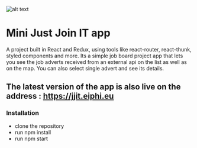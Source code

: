 ![alt text](https://i.imgur.com/ivyDeHX.png)

# Mini Just Join IT app

A project built in React and Redux, using tools like react-router, react-thunk, styled components and more.
Its a simple job board project app that lets you see the job adverts received from an external api on the list as well as on the map. You can also select single advert and see its details.

## The latest version of the app is also live on the address : https://jjit.eiphi.eu

### Installation

- clone the repository
- run npm install
- run npm start
